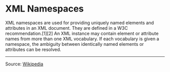 # XML Namespaces

XML namespaces are used for providing uniquely named elements and attributes in an XML document. They are defined in a W3C recommendation.[1][2] An XML instance may contain element or attribute names from more than one XML vocabulary. If each vocabulary is given a namespace, the ambiguity between identically named elements or attributes can be resolved.

---
Source: [Wikipedia](https://en.wikipedia.org/wiki/XML_namespace)
